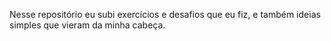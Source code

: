 Nesse repositório eu subi exercícios e desafios que eu fiz, e também ideias simples que vieram da minha cabeça.

